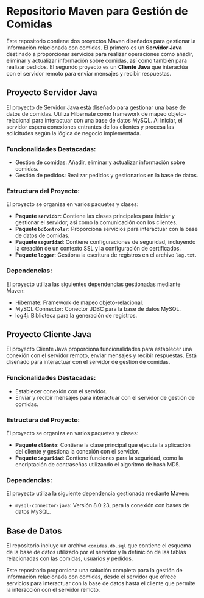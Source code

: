 # Repositorio Maven para Gestión de Comidas

Este repositorio contiene dos proyectos Maven diseñados para gestionar la información relacionada con comidas. El primero es un **Servidor Java** destinado a proporcionar servicios para realizar operaciones como añadir, eliminar y actualizar información sobre comidas, así como también para realizar pedidos. El segundo proyecto es un **Cliente Java** que interactúa con el servidor remoto para enviar mensajes y recibir respuestas.

## Proyecto Servidor Java

El proyecto de Servidor Java está diseñado para gestionar una base de datos de comidas. Utiliza Hibernate como framework de mapeo objeto-relacional para interactuar con una base de datos MySQL. Al iniciar, el servidor espera conexiones entrantes de los clientes y procesa las solicitudes según la lógica de negocio implementada.

### Funcionalidades Destacadas:

- Gestión de comidas: Añadir, eliminar y actualizar información sobre comidas.
- Gestión de pedidos: Realizar pedidos y gestionarlos en la base de datos.

### Estructura del Proyecto:

El proyecto se organiza en varios paquetes y clases:

- **Paquete `servidor`**: Contiene las clases principales para iniciar y gestionar el servidor, así como la comunicación con los clientes.
- **Paquete `bdControler`**: Proporciona servicios para interactuar con la base de datos de comidas.
- **Paquete `seguridad`**: Contiene configuraciones de seguridad, incluyendo la creación de un contexto SSL y la configuración de certificados.
- **Paquete `logger`**: Gestiona la escritura de registros en el archivo `log.txt`.

### Dependencias:

El proyecto utiliza las siguientes dependencias gestionadas mediante Maven:

- Hibernate: Framework de mapeo objeto-relacional.
- MySQL Connector: Conector JDBC para la base de datos MySQL.
- log4j: Biblioteca para la generación de registros.

## Proyecto Cliente Java

El proyecto Cliente Java proporciona funcionalidades para establecer una conexión con el servidor remoto, enviar mensajes y recibir respuestas. Está diseñado para interactuar con el servidor de gestión de comidas.

### Funcionalidades Destacadas:

- Establecer conexión con el servidor.
- Enviar y recibir mensajes para interactuar con el servidor de gestión de comidas.

### Estructura del Proyecto:

El proyecto se organiza en varios paquetes y clases:

- **Paquete `cliente`**: Contiene la clase principal que ejecuta la aplicación del cliente y gestiona la conexión con el servidor.
- **Paquete `Seguridad`**: Contiene funciones para la seguridad, como la encriptación de contraseñas utilizando el algoritmo de hash MD5.

### Dependencias:

El proyecto utiliza la siguiente dependencia gestionada mediante Maven:

- `mysql-connector-java`: Versión 8.0.23, para la conexión con bases de datos MySQL.

## Base de Datos

El repositorio incluye un archivo `comidas.db.sql` que contiene el esquema de la base de datos utilizado por el servidor y la definición de las tablas relacionadas con las comidas, usuarios y pedidos.

Este repositorio proporciona una solución completa para la gestión de información relacionada con comidas, desde el servidor que ofrece servicios para interactuar con la base de datos hasta el cliente que permite la interacción con el servidor remoto.
